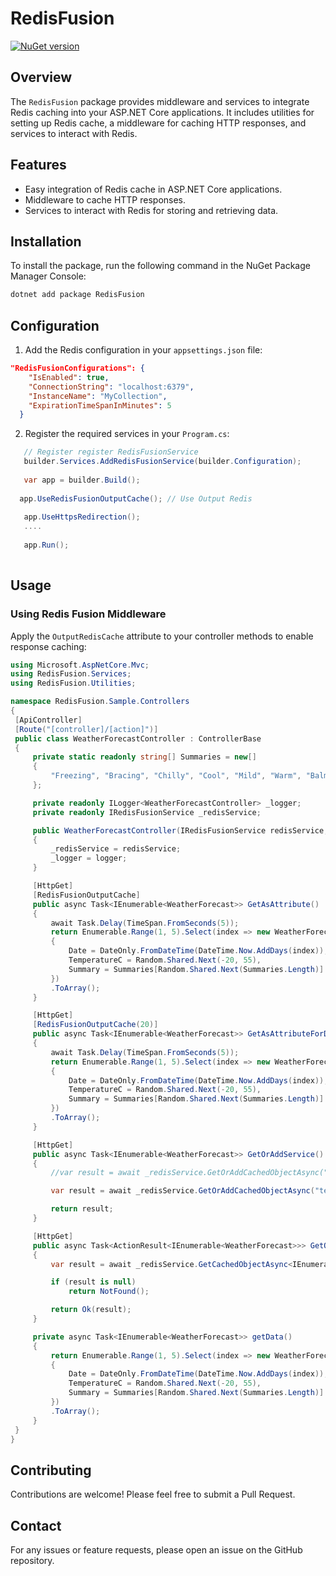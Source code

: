 # RedisFusion

[![NuGet version](https://badge.fury.io/nu/RedisFusion.svg)](https://badge.fury.io/nu/RedisFusion)

## Overview

The `RedisFusion` package provides middleware and services to integrate Redis caching into your ASP.NET Core applications. It includes utilities for setting up Redis cache, a middleware for caching HTTP responses, and services to interact with Redis.

## Features

- Easy integration of Redis cache in ASP.NET Core applications.
- Middleware to cache HTTP responses.
- Services to interact with Redis for storing and retrieving data.

## Installation

To install the package, run the following command in the NuGet Package Manager Console:

```sh
dotnet add package RedisFusion
```

## Configuration

1. Add the Redis configuration in your `appsettings.json` file:

```json
"RedisFusionConfigurations": {
    "IsEnabled": true,
    "ConnectionString": "localhost:6379",
    "InstanceName": "MyCollection",
    "ExpirationTimeSpanInMinutes": 5
  }
```

2. Register the required services in your `Program.cs`:

```csharp
   // Register register RedisFusionService
   builder.Services.AddRedisFusionService(builder.Configuration);
   
   var app = builder.Build();
   
  app.UseRedisFusionOutputCache(); // Use Output Redis
   
   app.UseHttpsRedirection();
   ....
   
   app.Run();
   
```

   ## Usage

   ### Using Redis Fusion Middleware

   Apply the `OutputRedisCache` attribute to your controller methods to enable response caching:
   ```csharp
using Microsoft.AspNetCore.Mvc;
using RedisFusion.Services;
using RedisFusion.Utilities;

namespace RedisFusion.Sample.Controllers
{
    [ApiController]
    [Route("[controller]/[action]")]
    public class WeatherForecastController : ControllerBase
    {
        private static readonly string[] Summaries = new[]
        {
            "Freezing", "Bracing", "Chilly", "Cool", "Mild", "Warm", "Balmy", "Hot", "Sweltering", "Scorching"
        };

        private readonly ILogger<WeatherForecastController> _logger;
        private readonly IRedisFusionService _redisService;

        public WeatherForecastController(IRedisFusionService redisService, ILogger<WeatherForecastController> logger)
        {
            _redisService = redisService;
            _logger = logger;
        }

        [HttpGet]
        [RedisFusionOutputCache]
        public async Task<IEnumerable<WeatherForecast>> GetAsAttribute()
        {
            await Task.Delay(TimeSpan.FromSeconds(5));
            return Enumerable.Range(1, 5).Select(index => new WeatherForecast
            {
                Date = DateOnly.FromDateTime(DateTime.Now.AddDays(index)),
                TemperatureC = Random.Shared.Next(-20, 55),
                Summary = Summaries[Random.Shared.Next(Summaries.Length)]
            })
            .ToArray();
        }

        [HttpGet]
        [RedisFusionOutputCache(20)]
        public async Task<IEnumerable<WeatherForecast>> GetAsAttributeForDuration()
        {
            await Task.Delay(TimeSpan.FromSeconds(5));
            return Enumerable.Range(1, 5).Select(index => new WeatherForecast
            {
                Date = DateOnly.FromDateTime(DateTime.Now.AddDays(index)),
                TemperatureC = Random.Shared.Next(-20, 55),
                Summary = Summaries[Random.Shared.Next(Summaries.Length)]
            })
            .ToArray();
        }

        [HttpGet]
        public async Task<IEnumerable<WeatherForecast>> GetOrAddService()
        {
            //var result = await _redisService.GetOrAddCachedObjectAsync("testKey", getData); //SAMPLE withour duration

            var result = await _redisService.GetOrAddCachedObjectAsync("testKey", getData, 20);

            return result;
        }

        [HttpGet]
        public async Task<ActionResult<IEnumerable<WeatherForecast>>> GetOnlyService()
        {
            var result = await _redisService.GetCachedObjectAsync<IEnumerable<WeatherForecast>>("testKey");

            if (result is null)
                return NotFound();

            return Ok(result);
        }

        private async Task<IEnumerable<WeatherForecast>> getData()
        {
            return Enumerable.Range(1, 5).Select(index => new WeatherForecast
            {
                Date = DateOnly.FromDateTime(DateTime.Now.AddDays(index)),
                TemperatureC = Random.Shared.Next(-20, 55),
                Summary = Summaries[Random.Shared.Next(Summaries.Length)]
            })
            .ToArray();
        }
    }
}

   ```


## Contributing

Contributions are welcome! Please feel free to submit a Pull Request.

## Contact

For any issues or feature requests, please open an issue on the GitHub repository.
